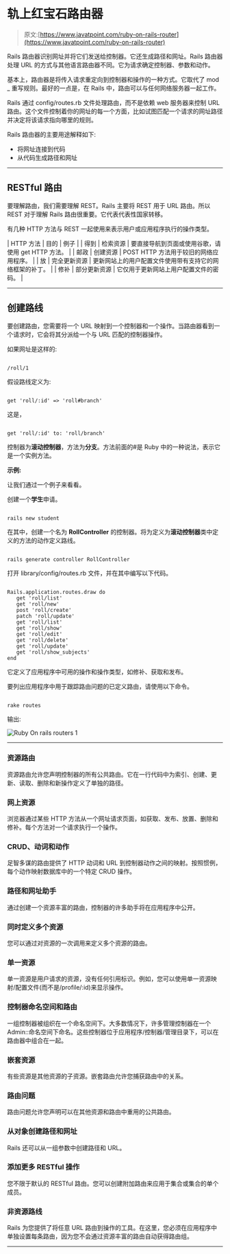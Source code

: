 # 轨上红宝石路由器

> 原文:[https://www.javatpoint.com/ruby-on-rails-router](https://www.javatpoint.com/ruby-on-rails-router)

Rails 路由器识别网址并将它们发送给控制器。它还生成路径和网址。Rails 路由器处理 URL 的方式与其他语言路由器不同。它为请求确定控制器、参数和动作。

基本上，路由器是将传入请求重定向到控制器和操作的一种方式。它取代了 mod _ 重写规则。最好的一点是，在 Rails 中，路由可以与任何网络服务器一起工作。

Rails 通过 config/routes.rb 文件处理路由，而不是依赖 web 服务器来控制 URL 路由。这个文件控制着你的网址的每一个方面，比如试图匹配一个请求的网址路径并决定将该请求指向哪里的规则。

Rails 路由器的主要用途解释如下:

*   将网址连接到代码
*   从代码生成路径和网址

* * *

## RESTful 路由

要理解路由，我们需要理解 REST。Rails 主要将 REST 用于 URL 路由。所以 REST 对于理解 Rails 路由很重要。它代表代表性国家转移。

有几种 HTTP 方法与 REST 一起使用来表示用户或应用程序执行的操作类型。

| HTTP 方法 | 目的 | 例子 |
| 得到 | 检索资源 | 要直接导航到页面或使用谷歌，请使用 get HTTP 方法。 |
| 邮政 | 创建资源 | POST HTTP 方法用于较旧的网络应用程序。 |
| 放 | 完全更新资源 | 更新网站上的用户配置文件使用带有支持它的网络框架的补丁。 |
| 修补 | 部分更新资源 | 它仅用于更新网站上用户配置文件的密码。 |

* * *

## 创建路线

要创建路由，您需要将一个 URL 映射到一个控制器和一个操作。当路由器看到一个请求时，它会将其分派给一个与 URL 匹配的控制器操作。

如果网址是这样的:

```

/roll/1

```

假设路线定义为:

```

get 'roll/:id' => 'roll#branch'

```

这是，

```

get 'roll/:id' to: 'roll/branch'

```

控制器为**滚动控制器**，方法为**分支**。方法前面的#是 Ruby 中的一种说法，表示它是一个实例方法。

**示例:**

让我们通过一个例子来看看。

创建一个**学生**申请。

```

rails new student

```

在其中，创建一个名为 **RollController** 的控制器。将为定义为**滚动控制器**类中定义的方法的动作定义路线。

```

rails generate controller RollController

```

打开 library/config/routes.rb 文件，并在其中编写以下代码。

```

Rails.application.routes.draw do 
   get 'roll/list' 
   get 'roll/new' 
   post 'roll/create' 
   patch 'roll/update' 
   get 'roll/list' 
   get 'roll/show' 
   get 'roll/edit' 
   get 'roll/delete' 
   get 'roll/update' 
   get 'roll/show_subjects' 
end 

```

它定义了应用程序中可用的操作和操作类型，如修补、获取和发布。

要列出应用程序中用于跟踪路由问题的已定义路由，请使用以下命令。

```

rake routes

```

输出:

![Ruby On rails routers 1](../Images/57a5440c3f19233f197d92bb27fd8a62.png)

* * *

### 资源路由

资源路由允许您声明控制器的所有公共路由。它在一行代码中为索引、创建、更新、读取、删除和新操作定义了单独的路径。

### 网上资源

浏览器通过某些 HTTP 方法从一个网址请求页面，如获取、发布、放置、删除和修补。每个方法对一个请求执行一个操作。

### CRUD、动词和动作

足智多谋的路由提供了 HTTP 动词和 URL 到控制器动作之间的映射。按照惯例，每个动作映射数据库中的一个特定 CRUD 操作。

### 路径和网址助手

通过创建一个资源丰富的路由，控制器的许多助手将在应用程序中公开。

### 同时定义多个资源

您可以通过对资源的一次调用来定义多个资源的路由。

### 单一资源

单一资源是用户请求的资源，没有任何引用标识。例如，您可以使用单一资源映射/配置文件(而不是/profile/:id)来显示操作。

### 控制器命名空间和路由

一组控制器被组织在一个命名空间下。大多数情况下，许多管理控制器在一个 Admin::命名空间下命名。这些控制器位于应用程序/控制器/管理目录下，可以在路由器中组合在一起。

### 嵌套资源

有些资源是其他资源的子资源。嵌套路由允许您捕获路由中的关系。

### 路由问题

路由问题允许您声明可以在其他资源和路由中重用的公共路由。

### 从对象创建路径和网址

Rails 还可以从一组参数中创建路径和 URL。

### 添加更多 RESTful 操作

您不限于默认的 RESTful 路由。您可以创建附加路由来应用于集合或集合的单个成员。

### 非资源路线

Rails 为您提供了将任意 URL 路由到操作的工具。在这里，您必须在应用程序中单独设置每条路由，因为您不会通过资源丰富的路由自动获得路由组。

* * *